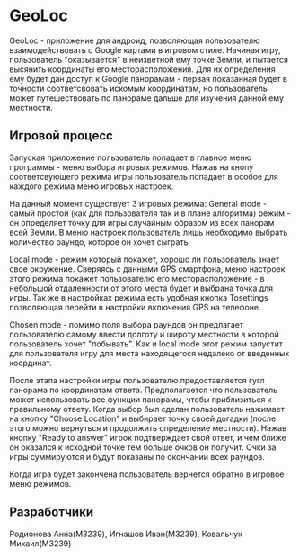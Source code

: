 # GeoLoc
GeoLoc - приложение для андроид, позволяющая пользователю взаимодействовать с Google картами в игровом стиле.
Начиная игру, пользователь "оказывается" в неизветной ему точке Земли, и пытается высянить координаты его месторасположения. Для их определения ему будет дан доступ к Google панорамам - первая показанная будет в точности соответсвовать искомым координатам, но пользователь может путешествовать по панораме дальше для изучения данной ему местности.

## Игровой процесс
Запуская приложение пользователь попадает в главное меню программы - меню выбора игровых режимов. Нажав на кнопу соответсвующего режима игры пользователь попадает в особое для каждого режима меню игровых настроек.

На данный момент существует 3 игровых режима:
General mode - самый простой (как для пользователя так и в плане алгоритма) режим - он определяет точку для игры случайным образом из всех панорам всей Земли. В меню настроек пользователь лишь необходимо выбрать количество раундо, которое он хочет сыграть

Local mode - режим который покажет, хорошо ли пользователь знает свое окружение. Сверяясь с данными GPS смартфона, меню настроек этого режима покажет пользователю его месторасположение - в небольшой отдаленности от этого места будет и выбрана точка для игры. Так же в настройках режима есть удобная кнопка Tosettings позволяющая перейти в настройки включения GPS на телефоне.

Chosen mode - помимо поля выбора раундов он предлагает пользователю самому ввести долготу и широту местности в которой пользователь хочет "побывать". Как и local mode этот режим запустит для пользователя игру для места находящегося недалеко от введенных координат.

После этапа настройки игры пользователю предоставляется гугл панорама по координатам ответа. Предполагается что пользователь может использовать все функции панорамы, чтобы приблизиться к правильному ответу. Когда выбор был сделан пользователь нажимает на кнопку "Choose Location" и выбирает точку своей догадки (после этого можно вернуться и продолжить определение местности). Нажав кнопку "Ready to answer" игрок подтверждает свой ответ, и чем ближе он оказался к исходной точке тем больше очков он получит. Очки за игры суммируются и будут показаны по окончании всех раундов.

Когда игра будет закончена пользователь вернется обратно в игровое меню режимов.

## Разработчики
Родионова Анна(M3239), Игнашов Иван(M3239), Ковальчук Михаил(M3239)

